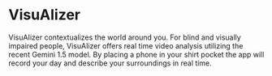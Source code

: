 # VisuAIizer 
VisuAIizer contextualizes the world around you. For blind and visually impaired people, VisuAIizer offers real time video analysis utilizing the recent Gemini 1.5 model. By placing a phone in your shirt pocket the app will record your day and describe your surroundings in real time.
